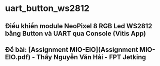 # uart_button_ws2812
Điều khiển module NeoPixel 8 RGB Led WS2812 bằng Button và UART qua Console (Vitis App)
---
Đề bài: [Assignment MIO-EIO](Assignment MIO-EIO.pdf) - Thầy Nguyễn Văn Hải - FPT Jetking
---
